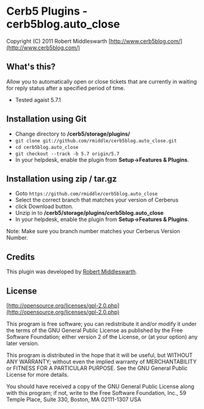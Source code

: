 Cerb5 Plugins - cerb5blog.auto_close
===========================================
Copyright (C) 2011 Robert Middleswarth
[http://www.cerb5blog.com/](http://www.cerb5blog.com/)  

What's this?
------------
Allow you to automatically open or close tickets that are currently in waiting for reply status after a specified period of time.

* Tested agaist 5.7.1

Installation using Git
------------
* Change directory to **/cerb5/storage/plugins/**
* `git clone git://github.com/rmiddle/cerb5blog.auto_close.git`
* `cd cerb5blog.auto_close`
* `git checkout --track -b 5.7 origin/5.7`
* In your helpdesk, enable the plugin from **Setup->Features & Plugins**.

Installation using zip / tar.gz
------------
* Goto `https://github.com/rmiddle/cerb5blog.auto_close`
* Select the correct branch that matches your version of Cerberus
* click Download button.
* Unzip in to **/cerb5/storage/plugins/cerb5blog.auto_close**
* In your helpdesk, enable the plugin from **Setup->Features & Plugins**.

Note: Make sure you branch number matches your Cerberus Version Number.

Credits
-------
This plugin was developed by [Robert Middleswarth](http://www.cerb5blog.com/).

License
-------

[http://opensource.org/licenses/gpl-2.0.php](http://opensource.org/licenses/gpl-2.0.php)  

This program is free software; you can redistribute it and/or modify it under the terms of the GNU General Public License as published by the Free Software Foundation; either version 2 of the License, or (at your option) any later version.

This program is distributed in the hope that it will be useful, but WITHOUT ANY WARRANTY; without even the implied warranty of MERCHANTABILITY or FITNESS FOR A PARTICULAR PURPOSE. See the GNU General Public License for more details.

You should have received a copy of the GNU General Public License along with this program; if not, write to the Free Software Foundation, Inc., 59 Temple Place, Suite 330, Boston, MA 02111-1307 USA
